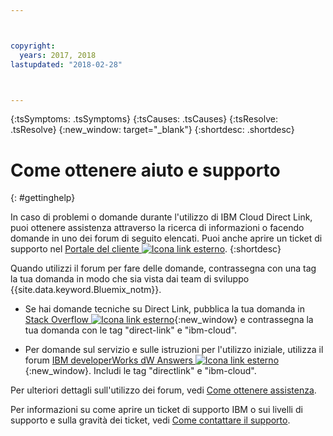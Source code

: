 ```yaml
---



copyright:
  years: 2017, 2018
lastupdated: "2018-02-28"



---
```


<!-- Common attributes used in the template are defined as follows: -->
{:tsSymptoms: .tsSymptoms} 
{:tsCauses: .tsCauses} 
{:tsResolve: .tsResolve} 
{:new_window: target="_blank"}
{:shortdesc: .shortdesc}

<!-- # {{site.data.keyword.blockstorageshort}} troubleshooting
{: #ts} -->
<!-- Provide an appropriate ID above -->

<!-- IN PROGRESS - AUDIENCE BLUE, STAGING ONLY -->


<!-- This is the template for troubleshooting topics.  -->

<!-- The short description section should include the service long name and "Bluemix" for search optimization. Example short description: -->

<!-- Add a heading and content for how to get help and support. Use this template for beta and GA services:  -->
# Come ottenere aiuto e supporto 
{: #gettinghelp}

In caso di problemi o domande durante l'utilizzo di IBM Cloud Direct Link, puoi ottenere assistenza attraverso la ricerca di informazioni o facendo domande in uno dei forum di seguito elencati. Puoi anche aprire un ticket di supporto nel [Portale del cliente ![Icona link esterno](../../icons/launch-glyph.svg "Icona link esterno")](https://control.softlayer.com/).
{:shortdesc}

Quando utilizzi il forum per fare delle domande, contrassegna con una tag la tua domanda in modo che sia vista dai team di sviluppo {{site.data.keyword.Bluemix_notm}}.
<!--Insert the appropriate Stack Overflow tag for your service for <block-storage> in URL and text below:  -->
* Se hai domande tecniche su Direct Link, pubblica la tua domanda in [Stack Overflow ![Icona link esterno](../../icons/launch-glyph.svg "Icona link esterno")](https://stackoverflow.com/search?q=direct-link+ibm-cloud){:new_window} e contrassegna la tua domanda con le tag "direct-link" e "ibm-cloud".
<!--Insert the appropriate dW Answers tag for your service for <service_keyword> in URL below:  -->
* Per domande sul servizio e sulle istruzioni per l'utilizzo iniziale, utilizza il forum [IBM developerWorks dW Answers ![Icona link esterno](../../icons/launch-glyph.svg "Icona link esterno")](https://developer.ibm.com/answers/topics/directlink.html?smartspace=ibm-cloud){:new_window}. Includi le tag  "directlink" e "ibm-cloud".

Per ulteriori dettagli sull'utilizzo dei forum, vedi [Come ottenere assistenza](https://console.bluemix.net/docs/support/index.html#getting-help).

Per informazioni su come aprire un ticket di supporto IBM o sui livelli di supporto e sulla gravità dei ticket, vedi [Come contattare il supporto](https://console.bluemix.net/docs/support/index.html#contacting-support).

